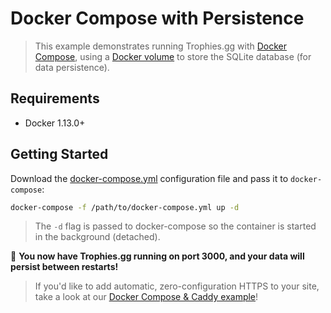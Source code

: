 # Docker Compose with Persistence

> This example demonstrates running Trophies.gg with [Docker Compose](https://docs.docker.com/compose/), using a [Docker volume](https://docs.docker.com/storage/volumes/) to store the SQLite database (for data persistence).

## Requirements

* Docker 1.13.0+

## Getting Started

Download the [docker-compose.yml](docker-compose.yml) configuration file and pass it to `docker-compose`:

```bash
docker-compose -f /path/to/docker-compose.yml up -d
```

> The `-d` flag is passed to docker-compose so the container is started in the background (detached).

🎉 **You now have Trophies.gg running on port 3000, and your data will persist between restarts!**

> If you'd like to add automatic, zero-configuration HTTPS to your site, take a look at our [Docker Compose & Caddy example](../docker-compose-caddy/README.md)!
